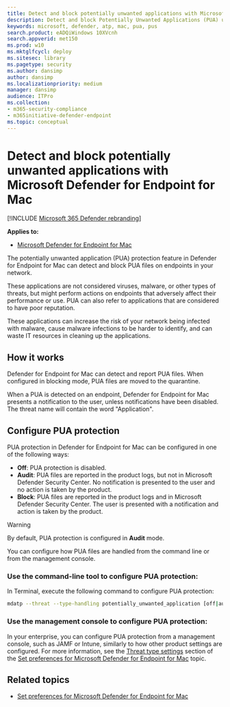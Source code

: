 ```yaml
---
title: Detect and block potentially unwanted applications with Microsoft Defender ATP for Mac
description: Detect and block Potentially Unwanted Applications (PUA) using Microsoft Defender ATP for Mac.
keywords: microsoft, defender, atp, mac, pua, pus
search.product: eADQiWindows 10XVcnh
search.appverid: met150
ms.prod: w10
ms.mktglfcycl: deploy
ms.sitesec: library
ms.pagetype: security
ms.author: dansimp
author: dansimp
ms.localizationpriority: medium
manager: dansimp
audience: ITPro
ms.collection: 
- m365-security-compliance 
- m365initiative-defender-endpoint 
ms.topic: conceptual
---
```


# Detect and block potentially unwanted applications with Microsoft Defender for Endpoint for Mac

[!INCLUDE [Microsoft 365 Defender rebranding](../../includes/microsoft-defender.md)]


**Applies to:**

- [Microsoft Defender for Endpoint for Mac](microsoft-defender-atp-mac.md)

The potentially unwanted application (PUA) protection feature in Defender for Endpoint for Mac can detect and block PUA files on endpoints in your network.

These applications are not considered viruses, malware, or other types of threats, but might perform actions on endpoints that adversely affect their performance or use. PUA can also refer to applications that are considered to have poor reputation.

These applications can increase the risk of your network being infected with malware, cause malware infections to be harder to identify, and can waste IT resources in cleaning up the applications.

## How it works

Defender for Endpoint for Mac can detect and report PUA files. When configured in blocking mode, PUA files are moved to the quarantine.

When a PUA is detected on an endpoint, Defender for Endpoint for Mac presents a notification to the user, unless notifications have been disabled. The threat name will contain the word "Application".

## Configure PUA protection

PUA protection in Defender for Endpoint for Mac can be configured in one of the following ways:

- **Off**: PUA protection is disabled.
- **Audit**: PUA files are reported in the product logs, but not in Microsoft Defender Security Center. No notification is presented to the user and no action is taken by the product.
- **Block**: PUA files are reported in the product logs and in Microsoft Defender Security Center. The user is presented with a notification and action is taken by the product.

>[!WARNING]
>By default, PUA protection is configured in **Audit** mode.

You can configure how PUA files are handled from the command line or from the management console.

### Use the command-line tool to configure PUA protection:

In Terminal, execute the following command to configure PUA protection:

```bash
mdatp --threat --type-handling potentially_unwanted_application [off|audit|block]
```

### Use the management console to configure PUA protection:

In your enterprise, you can configure PUA protection from a management console, such as JAMF or Intune, similarly to how other product settings are configured. For more information, see the [Threat type settings](mac-preferences.md#threat-type-settings) section of the [Set preferences for Microsoft Defender for Endpoint for Mac](mac-preferences.md) topic.

## Related topics

- [Set preferences for Microsoft Defender for Endpoint for Mac](mac-preferences.md)
